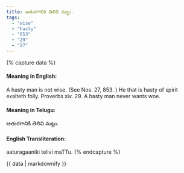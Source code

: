 ```yaml
---
title: ఆతురగానికి తెలివి మట్టు.
tags:
  - "wise"
  - "hasty"
  - "853"
  - "29"
  - "27"
---
```


{% capture data %}
#### Meaning in English:
A hasty man is not wise.
(See Nos. 27, 853. )
He that is hasty of spirit exalteth folly. Proverbs xiv. 29.
A hasty man never wants woe.

#### Meaning in Telugu:
ఆతురగానికి తెలివి మట్టు.

#### English Transliteration:
aaturagaaniki telivi maTTu.
{% endcapture %}

{{ data | markdownify }}

